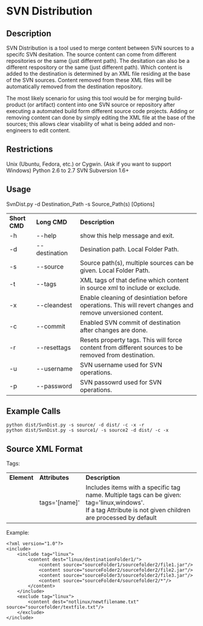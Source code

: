 SVN Distribution
=============

Description
-------
SVN Distribution is a tool used to merge content between SVN sources to a specifc SVN desitation.
The source content can come from different repositories or the same (just different path). The 
desitation can also be a different respository or the same (just different path). Which content is
added to the destination is determined by an XML file residing at the base of the SVN sources.
Content removed from these XML files will be automatically removed from the destination repository.

The most likely scenario for using this tool would be for merging build-product (or artifact) content into
one SVN source or repository after executing a automated build form different source code projects. 
Adding or removing content can done by simply editing the XML file at the base of the sources; 
this allows clear visability of what is being added and non-engineers to edit content.

Restrictions
-------
Unix (Ubuntu, Fedora, etc.) or Cygwin. (Ask if you want to support Windows)
Python 2.6 to 2.7
SVN Subversion 1.6+

Usage
-------
SvnDist.py -d Destination_Path -s Source_Path(s) [Options]

<table>
    <tr>
        <td><b>Short CMD<b></td>
        <td WIDTH="100"><b>Long CMD<b></td>
        <td><b>Description<b></td>
    </tr>
    <tr>
        <td>-h</td>
        <td>--help</td>
        <td>show this help message and exit.</td>
    </tr>
    <tr>
        <td>-d</td>
        <td>--destination</td>
        <td>Desination path. Local Folder Path.</td>
    </tr>
    <tr>
        <td>-s</td>
        <td>--source</td>
        <td>Source path(s), multiple sources can be given. Local Folder Path.</td>
    </tr>
    <tr>
        <td>-t</td>
        <td>--tags</td>
        <td>XML tags of that define which content in source xml to include or exclude.</td>
    </tr>
    <tr>
        <td>-x</td>
        <td>--cleandest</td>
        <td>Enable cleaning of desintiation before operations. This will revert changes and remove unversioned content.</td>
    </tr>
    <tr>
        <td>-c</td>
        <td>--commit</td>
        <td>Enabled SVN commit of destination after changes are done.</td>
    </tr>
    <tr>
        <td>-r</td>
        <td>--resettags</td>
        <td>Resets property tags. This will force content from different sources to be removed from destination.</td>
    </tr>
    <tr>
        <td>-u</td>
        <td>--username</td>
        <td>SVN username used for SVN operations.</td>
    </tr>
    <tr>
        <td>-p</td>
        <td>--password</td>
        <td>SVN passowrd used for SVN operations.</td>
    </tr>
</table>

Example Calls
-------
    python dist/SvnDist.py -s source/ -d dist/ -c -x -r 
    python dist/SvnDist.py -s source1/ -s source2 -d dist/ -c -x
    
Source XML Format
-------
Tags:

<table>
    <tr>
        <td><b>Element<b></td>
        <td WIDTH="100"><b>Attributes<b></td>
        <td><b>Description<b></td>
    </tr>
    <tr>
        <td><include></include></td>
        <td>tags='[name]'</td>
        <td>Includes items with a specific tag name. Multiple tags can be given: tag='linux,windows'.<br> If a tag Attribute is not given children are processed by default</td>
    </tr>
</table>

Example:
```
<?xml version="1.0"?>
<include>
    <include tag="linux">
        <content dest="linux/destinationFolder1/">
            <content source="sourceFolder1/sourcefolder2/file1.jar"/>
            <content source="sourceFolder2/sourcefolder2/file2.jar"/>
            <content source="sourceFolder3/sourcefolder2/file3.jar"/>
            <content source="sourceFolder4/sourcefolder2/*"/>
        </content>
    </include>
    <exclude tag="linux">
        <content dest="notlinux/newtfilename.txt" source="sourcefolder/textfile.txt"/>
    </exclude>
</include>
```